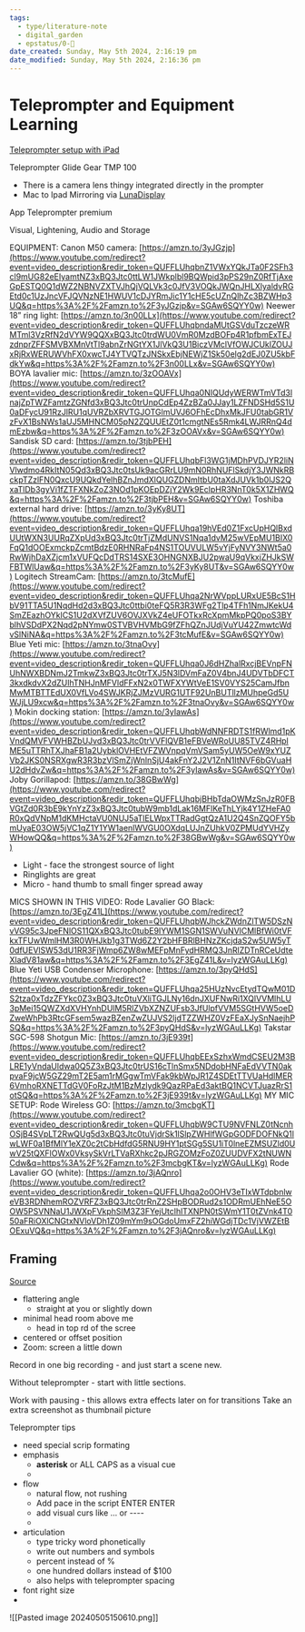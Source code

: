 ```yaml
---
tags:
  - type/literature-note
  - digital_garden
  - epstatus/0-🌰
date_created: Sunday, May 5th 2024, 2:16:19 pm
date_modified: Sunday, May 5th 2024, 2:16:36 pm
---
```

# Teleprompter and Equipment Learning
[Teleprompter setup with iPad](https://www.youtube.com/watch?v=Bozw87PAHtY)

Teleprompter Glide Gear TMP 100
 * There  is a camera lens thingy integrated directly in the prompter
 * Mac to Ipad Mirroring via [LunaDisplay](https://www.youtube.com/redirect?event=video_description&redir_token=QUFFLUhqblpEaUh2a2UtY1FJMlgzb0oyYjVicWszbWIxZ3xBQ3Jtc0tudy1oeGNBYmhReW5aZHRLSmZ1SnJYNFJ3RXRoa0FfbWdiZVYyamFmSGQ3X003TFZHY1A5V3UzOWJ0eG8yMllvODJjdDFZZm1HUldaUXBOWndVcE9qYmxsX3JucnlYLVF6bUdfWGVFZmxFY1JJYWlsQQ&q=https%3A%2F%2Fbit.ly%2Fgetlunadisplay&v=Bozw87PAHtY)

App Teleprompter premium

Visual, Lightening, Audio and Storage

EQUIPMENT: Canon M50 camera: [https://amzn.to/3yJGzjp](https://www.youtube.com/redirect?event=video_description&redir_token=QUFFLUhqbnZ1VWxYQkJTa0F2SFh3cl9mUG82eEIyamtNZ3xBQ3Jtc0ttLW1JWkplbl9BQWpid3pPS29nZ0RfTjAxeGpESTQ0Q1dWZ2NBNVZXTVJhQjVQLVk3c0JfV3VOQkJWQnJHLXlyaldvRGEtd0c1UzJncVFJQVNzNE1HWUV1cDJYRmJic1Y1cHE5cUZnQlhZc3BZWHp3UQ&q=https%3A%2F%2Famzn.to%2F3yJGzjp&v=SGAw6SQYY0w) Neewer 18” ring light: [https://amzn.to/3n00LLx](https://www.youtube.com/redirect?event=video_description&redir_token=QUFFLUhqbndaMUtGSVduTzczeWRMTml3VzRfN2dVYW9QQXxBQ3Jtc0trdWU0VmR0MzdBOFp4R1pfbmExTEJzdnprZFFSMVBXMnVtTl9abnZrNGtYX1JlVkQ3U1BiczVMclVfOWJCUklZOUJxRjRxWERUWVhFX0xwcTJ4YTVQTzJNSkxEbjNEWjZ1Sk50elg2dEJ0ZU5kbFdkYw&q=https%3A%2F%2Famzn.to%2F3n00LLx&v=SGAw6SQYY0w) BOYA lavalier mic: [https://amzn.to/3zOOAVx](https://www.youtube.com/redirect?event=video_description&redir_token=QUFFLUhqa0NIQUdyWERWTmVTd3lnajZpTWZFamtzZGNfd3xBQ3Jtc0trUnpCdEp4ZzBZa0JJay1LZFNDSHd5S1U0aDFycU91RzJlRU1qUVRZbXRVTGJOTGlmUVJ6OFhEcDhxMkJFU0tabGR1VzFvX1BsNWs1aUJ5MHNCM05pN2ZQUUEtZ0t1cmgtNEs5Rmk4LWJRRnQ4dmEzbw&q=https%3A%2F%2Famzn.to%2F3zOOAVx&v=SGAw6SQYY0w) Sandisk SD card: [https://amzn.to/3tjbPEH](https://www.youtube.com/redirect?event=video_description&redir_token=QUFFLUhqbFl3WG1jMDhPVDJYR2liNVlwdmo4RkItN05Qd3xBQ3Jtc0tsUk9acGRrLU9mN0RhNUFlSkdjY3JWNkRBckpTZzlFN0QxcU9UQkdYelhBZnJmdXlQUGZDNmItbU0taXdJUVk1b0lJS2QxaTlDb3gyVi1fZTFXNkZoZ3NOd1pKOEpDZjY2Wk9EclpHR3NnT0k5X1ZHWQ&q=https%3A%2F%2Famzn.to%2F3tjbPEH&v=SGAw6SQYY0w) Toshiba external hard drive: [https://amzn.to/3yKy8UT](https://www.youtube.com/redirect?event=video_description&redir_token=QUFFLUhqa19hVEd0Z1FxcUpHQlBxdUUtWXN3UURqZXpUd3xBQ3Jtc0trTjZMdUNVS1Nqa1dvM25wVEpMU1BIX0FqQ1dOOExmckpZcmtBdzE0RHNRaFp4NS1TOUVULW5vYjFyNVY3NWt5a0RwWjhDaXZjcm1xVUFQcDdTRS14SXE3OHNGNXBJU2pwaU9qVkxjZHJkSWFBTWlUaw&q=https%3A%2F%2Famzn.to%2F3yKy8UT&v=SGAw6SQYY0w) Logitech StreamCam: [https://amzn.to/3tcMufE](https://www.youtube.com/redirect?event=video_description&redir_token=QUFFLUhqa2NrWVppLURxUE5BcS1HbV91TTA5U1NqdHd2d3xBQ3Jtc0ttbi0teFQ5R3R3WFg2Tlp4TFh1NmJKekU4SmZEazhOYklCS1U2dXVfZUV6OVJXVkZ4eUFOTkxRcXpmMkpPQ0poS3BYblhVSDdPX2Nqd2pNYmw0STVBVHVMbG9fZFhQZnJUdjVuYU42ZmwtcWdvSlNiNA&q=https%3A%2F%2Famzn.to%2F3tcMufE&v=SGAw6SQYY0w) Blue Yeti mic: [https://amzn.to/3tnaOvy](https://www.youtube.com/redirect?event=video_description&redir_token=QUFFLUhqa0J6dHZhalRxcjBEVnpFNUhNWXBDNmJ2TmkwZ3xBQ3Jtc0trTXJ5N3lDVmFaZ0V4bnJ4UDVTbDFCT3kxdkdvX2dZUlhTNHJnMFVldFFxN2x0TWFXYWtVeE1SV0VYS25CamJfbnMwMTBTTEdUX0VfLVo4SWJKRjZJMzVURG1UTF92UnBUTllzMUhpeGd5UWJjLU9xcw&q=https%3A%2F%2Famzn.to%2F3tnaOvy&v=SGAw6SQYY0w) Mokin docking station: [https://amzn.to/3yIawAs](https://www.youtube.com/redirect?event=video_description&redir_token=QUFFLUhqbWdNNFRDTS1fRWlmd1pKVndQMVFVWHBZbUJvd3xBQ3Jtc0trVVFlQVB1eFBVeWRoUU85TVZ4RHplME5uTTRhTXJhaFB1a2UybklOVHEtVFZWVnpqVmVSam5yUW5OeW9xYUZVb2JKS0NSRXgwR3R3bzVlSmZjWnlnSjU4akFnY2J2V1ZnN1ItNVF6bGVuaHU2dHdvZw&q=https%3A%2F%2Famzn.to%2F3yIawAs&v=SGAw6SQYY0w) Joby Gorillapod: [https://amzn.to/38GBwWg](https://www.youtube.com/redirect?event=video_description&redir_token=QUFFLUhqbjBHbTdaOWMzSnJzR0FBVGtZd0R3bE9kYnYzZ3xBQ3Jtc0tubW9mb1dLak16MFlKeThLYjk4Y1ZHeFA0R0xQdVNpM1dKMHctaVU0NUJ5aTlELWpxTTRadGgtQzA1U2Q4SnZQOFY5bmUyaE03OW5jVC1qZ1Y1YW1aenlWVGU0OXdqLUJnZUhkV0ZPMUdYVHZyWHowQQ&q=https%3A%2F%2Famzn.to%2F38GBwWg&v=SGAw6SQYY0w)

* Light - face the strongest source of light
* Ringlights are great
* Micro - hand thumb to small finger spread away


MICS SHOWN IN THIS VIDEO: Rode Lavalier GO Black: [https://amzn.to/3EgZ41L](https://www.youtube.com/redirect?event=video_description&redir_token=QUFFLUhqbWJhckZWdnZlTW5DSzNvVG95c3JpeFNlOS11QXxBQ3Jtc0tubE9IYWM1SGN1SWVuNVlCMlBfWi0tVFkxTFUwWmlHM3R0WHJkb1g3TWd6Z2Y2bHFBRlBHNzZKcjdaS2w5UW5yT0dfUEVlSW53dU1RR3FjWmp6ZW8wMEFpMnFydHRMQ3JnRlZDTnRCeUdteXladV81aw&q=https%3A%2F%2Famzn.to%2F3EgZ41L&v=lyzWGAuLLKg) Blue Yeti USB Condenser Microphone: [https://amzn.to/3pyQHdS](https://www.youtube.com/redirect?event=video_description&redir_token=QUFFLUhqa25HUzNvcEtydTQwM01DS2tza0xTdzZFYkc0Z3xBQ3Jtc0tuVXliTGJLNy16dnJXUFNwRi1XQlVVMlhLU3pMei15QWZXdXVHYnhDUlM5RlZVbXZNZUFsb3JfUlpfVVM5SGtHVW5oeDZweWhPb3RtcGFsem5wazBZenZwZUJVS2ljdTZZWHZ0VzFEaXJySnNaejhPSQ&q=https%3A%2F%2Famzn.to%2F3pyQHdS&v=lyzWGAuLLKg) Takstar SGC-598 Shotgun Mic: [https://amzn.to/3jE939t](https://www.youtube.com/redirect?event=video_description&redir_token=QUFFLUhqbEExSzhxWmdCSEU2M3BLRE1yVndaUldwa0Q5Z3xBQ3Jtc0trUS16cTlnSmx5NDdobHNFaEdVVTN0akpvaF9jcW5GZ29mT2E5am1rMGgwTmVFak9kbWpJR1Z4SDEtTTVUaHdlMER6VmhoRXNETTdGV0FoRzJtM1BzMzlydk9QazRPaEd3aktBQ1NCVTJuazRrS1otSQ&q=https%3A%2F%2Famzn.to%2F3jE939t&v=lyzWGAuLLKg) MY MIC SETUP: Rode Wireless GO: [https://amzn.to/3mcbgKT](https://www.youtube.com/redirect?event=video_description&redir_token=QUFFLUhqbW9CTU9NVFNLZ0tNcnhOSjB4SVpLT2RwQUg5d3xBQ3Jtc0tuVjdrSk1lSlpZWHlfWGpGODFDOFNkQ1lwLWF0a1BfMlY1eXZ0c2tCbHdfdG5RNU9HY1ptSGg5SU1iT0lneEZMSUZld0UwV25tQXFlOWx0VksySkVrLTVaRXhkc2pJRGZOMzFoZ0ZUUDVFX2tNUWNCdw&q=https%3A%2F%2Famzn.to%2F3mcbgKT&v=lyzWGAuLLKg) Rode Lavalier GO (white): [https://amzn.to/3jAQnro](https://www.youtube.com/redirect?event=video_description&redir_token=QUFFLUhqa2o0OHV3eTIxWTdpbnlweVB3RDNhemROZVRFZ3xBQ3Jtc0trRnZ2SHpBODRud2s1ODRmUEhNeE5OOW5PSVNNaU1JWXpFVkphSlM3Z3FYejUtclhlTXNPN0tSWmY1T0tZVnk4T050aFRiOXlCNGtxNVloVDh1Z09mYm9sOGdoUmxFZ2hiWGdjTDc1VjVWZEtBOExuVQ&q=https%3A%2F%2Famzn.to%2F3jAQnro&v=lyzWGAuLLKg)


## Framing
[Source](https://www.youtube.com/watch?v=aFdu6n2gHuY&list=PLkKYTfBf8C2NF4sHJGTfYwkQegJY3kYn7&index=5)

+ flattering angle
	+ straight at you or slightly down
+ minimal head room above me
	+ head in top rd of the scree
+ centered or offset position
+ Zoom: screen a little down

Record in one big recording - and just start a scene new.

Without teleprompter - start with little sections.

Work with pausing - this allows extra effects later on for transitions
Take an extra screenshot as thumbnail picture

Teleprompter tips
* need special scrip formating
* emphasis
	* **asterisk** or ALL CAPS as a visual cue
	* 
* flow
	* natural flow, not rushing
	* Add pace in the script ENTER ENTER
	* add visual curs like ... or ----
	* 
* articulation
	* type tricky word phonetically
	* write out numbers and symbols
	* percent instead of % 
	* one hundred dollars instead of $100
	* also helps with teleprompter spacing
* font right size
* 
	

![[Pasted image 20240505150610.png]]